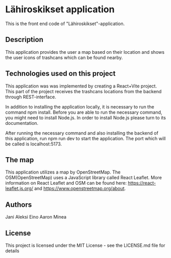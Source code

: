 # Lähiroskikset application
This is the front end code of "Lähiroskikset"-application.

## Description
This application provides the user a map based on their location and shows the user icons of trashcans which can be found nearby. 

## Technologies used on this project
This application was was implemented by creating a React+Vite project. This part of the project receives the trashcans locations from the backend through REST-interface.

In addition to installing the application locally, it is necessary to run the command npm install. Before you are able to run the necessary command, you might need to install Node.js. In order to install Node.js please turn to its documentation.

After running the necessary command and also installing the backend of this application, run npm run dev to start the application. The port which will be called is localhost:5173.

## The map
This application utilizes a map by OpenStreetMap. The OSM(OpenStreetMap) uses a JavaScript library called React Leaflet. More information on React Leaflet and OSM can be found here: https://react-leaflet.js.org/ and https://www.openstreetmap.org/about.

## Authors
Jani
Aleksi
Eino
Aaron
Minea

## License
This project is licensed under the MIT License - see the LICENSE.md file for details
